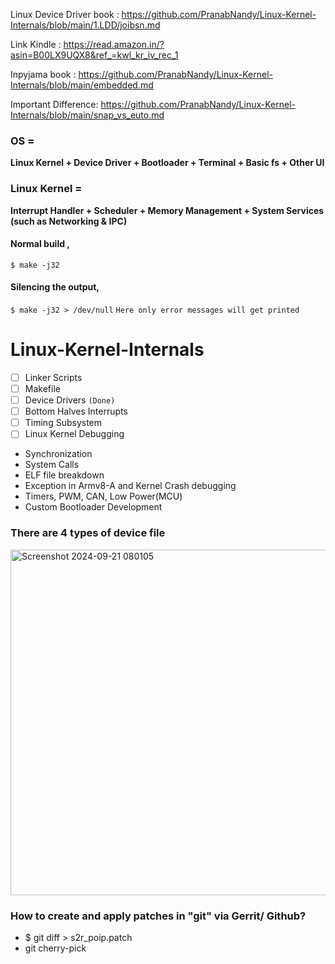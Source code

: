 Linux Device Driver book : https://github.com/PranabNandy/Linux-Kernel-Internals/blob/main/1.LDD/joibsn.md

Link Kindle : https://read.amazon.in/?asin=B00LX9UQX8&ref_=kwl_kr_iv_rec_1

Inpyjama book : https://github.com/PranabNandy/Linux-Kernel-Internals/blob/main/embedded.md

Important Difference: https://github.com/PranabNandy/Linux-Kernel-Internals/blob/main/snap_vs_euto.md

### OS =
**Linux Kernel + Device Driver + Bootloader + Terminal + Basic fs + Other UI**
### Linux Kernel = 
**Interrupt Handler + Scheduler + Memory Management + System Services (such as Networking & IPC)**

#### Normal build , 
`$ make -j32`
#### Silencing the output,  
`$ make -j32 > /dev/null`
`Here only error messages will get printed`
# Linux-Kernel-Internals
- [ ] Linker Scripts
- [ ] Makefile
- [ ] Device Drivers  `(Done)`
- [ ] Bottom Halves Interrupts
- [ ] Timing Subsystem
- [ ] Linux Kernel Debugging
- Synchronization
- System Calls
- ELF file breakdown
- Exception in Armv8-A and Kernel Crash debugging
- Timers, PWM, CAN, Low Power(MCU)
- Custom Bootloader Development

### There are 4 types of device file
<img width="553" alt="Screenshot 2024-09-21 080105" src="https://github.com/user-attachments/assets/3f334eca-5c4f-418c-add1-617b3bbbd7e9">

### How to create and apply patches in "git" via Gerrit/ Github?
- $ git diff > s2r_poip.patch
- git cherry-pick 
